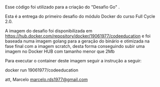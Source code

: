 Esse código foi utilizado para a criação do "Desafio Go" .

Esta é a entrega do primeiro desafio do módulo Docker do curso Full Cycle 2.0.

A imagem do desafio foi disponibilizada em https://hub.docker.com/repository/docker/19061977/codeeducation
e foi baseada numa imagem golang para a geração do binário e otimizada na fase final com a imagem scratch,
desta forma conseguindo subir uma imagem no Docker HUB com tamanho menor que 2Mb

Para executar o container deste imagem seguir a instrução a seguir:

docker run 19061977/codeeducation

att,
Marcelo
marcelo.rds1977@gmail.com

